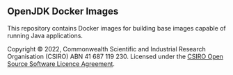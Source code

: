 ## OpenJDK Docker Images

This repository contains Docker images for building base images capable of running Java applications.

Copyright © 2022, Commonwealth Scientific and Industrial Research Organisation (CSIRO) ABN 41 687 119 230. Licensed under the [CSIRO Open Source Software Licence Agreement](./LICENSE.md).
